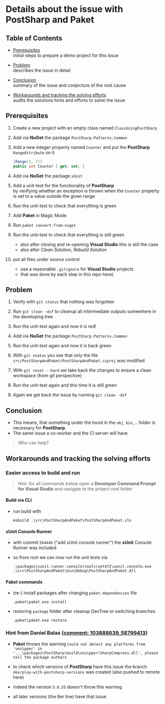 # Details about the issue with PostSharp and Paket

## Table of Contents

- [Prerequisites](#Prerequisites)  
  initial steps to prepare a demo project for this issue

- [Problem](#Problem)  
  describes the issue in detail

- [Conclusion](#Conclusion)  
  summary of the issue and conjecture of the root cause

- [Workarounds and tracking the solving efforts](#Workarounds-and-tracking-the-solving-efforts)  
  audits the solutions hints and efforts to solve the issue

## Prerequisites

1. Create a new project with an empty class named `ClassUsingPostSharp`

1. Add via **NuGet** the package `PostSharp.Patterns.Common`

1. Add a new integer property named `Counter` and put the **PostSharp** `RangeAttribute` on it

    ```cs
    [Range(1, 7)]
    public int Counter { get; set; }
    ```

1. Add via **NuGet** the package `xUnit`

1. Add a unit-test for the functionality of **PostSharp**  
  by verifying whether an exception is thrown when the `Counter` property is set to a value outside the given range

1. Run the unit-test to check that everything is green

1. Add **Paket** in Magic Mode

1. Run `paket convert-from-nuget`

1. Run the unit-test to check that everything is still green

    - also after closing and re-opening **Visual Studio** this is still the case
    - also after _Clean Solution_, _Rebuild Solution_

1. put all files under source control  

    - use a reasonable `.gitignore` for **Visual Studio** projects
    - that was done by each step in this repo here)

## Problem

1. Verify with `git status` that nothing was forgotten

1. Run `git clean -dxf` to cleanup all intermediate outputs somewhere in the developing tree

1. Run the unit-test again and now it is red!

1. Add via **NuGet** the package `PostSharp.Patterns.Common`

1. Run the unit-test again and now it is back green

1. With `git status` you see that only the file `src/PostSharpAndPaket/PostSharpAndPaket.csproj` was modified

1. With `git reset --hard` we take back the changes to ensure a clean workspace (from git perspective)

1. Run the unit-test again and this time it is still green

1. Again we get back the issue by running `git clean -dxf`

## Conclusion

- This means, that something under the hood in the `obj`, `bin`, .. folder is necessary for **PostSharp**.
- The same issue a co-worker and the CI server will have.

> Who can help?

## Workarounds and tracking the solving efforts

### Easier access to build and run

> Hint: for all commands below open a **Developer Command Prompt for Visual Studio** and navigate to the project root folder

#### Build via CLI

- run build with

  ```prompt
  msbuild .\src\PostSharpAndPaket\PostSharpAndPaket.sln
  ```

#### xUnit Console Runner

- with commit `56444b` ("add xUnit console runner") the **xUnit** Console Runner was included

- so from root we can now run the unit tests via

  ```prompt
  .\packages\xunit.runner.console\tools\net472\xunit.console.exe .\src\PostSharpAndPaket\bin\Debug\PostSharpAndPaket.dll
  ```

#### Paket commands

- (re-) install packages after changing `paket.dependencies` file

  ```prompt
  .paket\paket.exe install
  ```

- restoring `package` folder after cleanup DevTree or switching branches

  ```prompt
  .paket\paket.exe restore
  ```

### Hint from Daniel Balas ([comment: 103888639_58799413](https://stackoverflow.com/questions/58799413/using-postsharp-and-paket-together-ignores-under-some-circumstances-the-weaving#comment103888639_58799413))

- **Paket** throws the warning `Could not detect any platforms from 'unzipper' in '...\packages\PostSharp\build\unzipper\SharpCompress.dll', please tell the package authors`  

- to check which versions of **PostSharp** have this issue the branch `dev/play-with-postsharp-versions` was created (also pushed to remote here)

- indeed the version `5.0.55` doesn't throw this warning

- all later versions (the 6er line) have that issue
